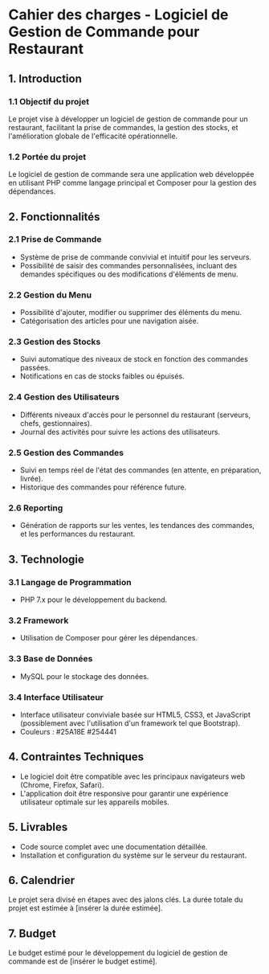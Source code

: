 # Cahier des charges - Logiciel de Gestion de Commande pour Restaurant

## 1. Introduction

### 1.1 Objectif du projet

Le projet vise à développer un logiciel de gestion de commande pour un restaurant, facilitant la prise de commandes, la gestion des stocks, et l'amélioration globale de l'efficacité opérationnelle.

### 1.2 Portée du projet

Le logiciel de gestion de commande sera une application web développée en utilisant PHP comme langage principal et Composer pour la gestion des dépendances.

## 2. Fonctionnalités

### 2.1 Prise de Commande

- Système de prise de commande convivial et intuitif pour les serveurs.
- Possibilité de saisir des commandes personnalisées, incluant des demandes spécifiques ou des modifications d'éléments de menu.

### 2.2 Gestion du Menu

- Possibilité d'ajouter, modifier ou supprimer des éléments du menu.
- Catégorisation des articles pour une navigation aisée.

### 2.3 Gestion des Stocks

- Suivi automatique des niveaux de stock en fonction des commandes passées.
- Notifications en cas de stocks faibles ou épuisés.

### 2.4 Gestion des Utilisateurs

- Différents niveaux d'accès pour le personnel du restaurant (serveurs, chefs, gestionnaires).
- Journal des activités pour suivre les actions des utilisateurs.

### 2.5 Gestion des Commandes

- Suivi en temps réel de l'état des commandes (en attente, en préparation, livrée).
- Historique des commandes pour référence future.

### 2.6 Reporting

- Génération de rapports sur les ventes, les tendances des commandes, et les performances du restaurant.

## 3. Technologie

### 3.1 Langage de Programmation

- PHP 7.x pour le développement du backend.

### 3.2 Framework

- Utilisation de Composer pour gérer les dépendances.

### 3.3 Base de Données

- MySQL pour le stockage des données.

### 3.4 Interface Utilisateur

- Interface utilisateur conviviale basée sur HTML5, CSS3, et JavaScript (possiblement avec l'utilisation d'un framework tel que Bootstrap).
- Couleurs : #25A18E #254441

## 4. Contraintes Techniques

- Le logiciel doit être compatible avec les principaux navigateurs web (Chrome, Firefox, Safari).
- L'application doit être responsive pour garantir une expérience utilisateur optimale sur les appareils mobiles.

## 5. Livrables

- Code source complet avec une documentation détaillée.
- Installation et configuration du système sur le serveur du restaurant.

## 6. Calendrier

Le projet sera divisé en étapes avec des jalons clés. La durée totale du projet est estimée à [insérer la durée estimée].

## 7. Budget

Le budget estimé pour le développement du logiciel de gestion de commande est de [insérer le budget estimé].
